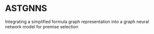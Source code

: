# ASTGNNS
Integrating a simplified formula graph representation into a graph neural network model for premise selection
